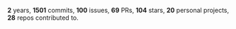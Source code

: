 **2** years, **1501** commits, **100** issues, **69** PRs, **104** stars, **20** personal projects, **28** repos contributed to.
